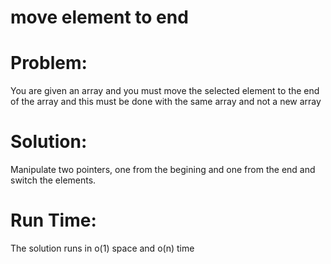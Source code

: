 # move element to end

# Problem:
  You are given an array and you must move the selected element to the end of the array and this must be done with the same array and not a new array
  
# Solution:
  Manipulate two pointers, one from the begining and one from the end and switch the elements.
 
# Run Time:
  The solution runs in o(1) space and o(n) time
